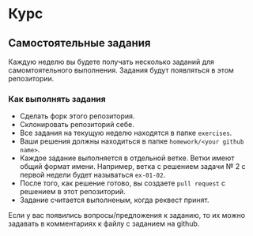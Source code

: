 # Курс
## Самостоятельные задания
Каждую неделю вы будете получать несколько заданий для самомтоятельного выполнения. Задания будут появляться в этом репозитории.

### Как выполнять задания
- Сделать форк этого репозитория.
- Склонировать репозиторий себе.
- Все задания на текущую неделю находятся в папке `exercises`.
- Ваши решения должны находиться в папке `homework/<your github name>`.
- Каждое задание выполняется в отдельной ветке. Ветки имеют общий формат имени. Например, ветка с решением задачи № 2 с первой недели будет называться `ex-01-02`.
- После того, как решение готово, вы создаете `pull request` с решением в этот репозиторий.
- Задание считается выполненым, когда реквест принят.

Если у вас появились вопросы/предложения к заданию, то их можно задавать в комментариях к файлу с заданием на github.
